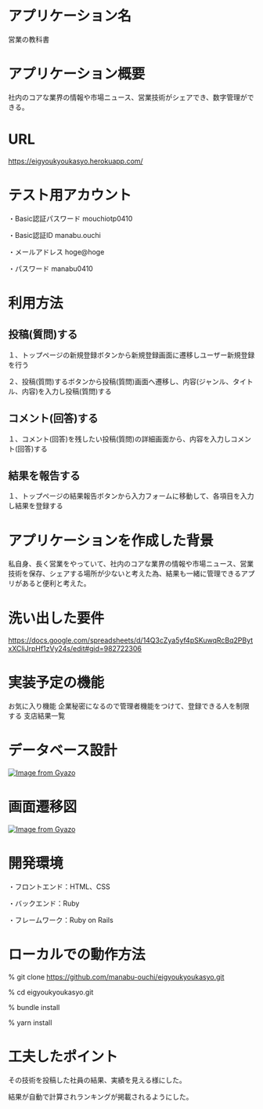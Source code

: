 # アプリケーション名
営業の教科書

# アプリケーション概要
社内のコアな業界の情報や市場ニュース、営業技術がシェアでき、数字管理ができる。
# URL
https://eigyoukyoukasyo.herokuapp.com/
# テスト用アカウント
・Basic認証パスワード
mouchiotp0410

・Basic認証ID
manabu.ouchi

・メールアドレス
hoge@hoge

・パスワード
manabu0410

# 利用方法

##  投稿(質問)する
１、トップページの新規登録ボタンから新規登録画面に遷移しユーザー新規登録を行う

２、投稿(質問)するボタンから投稿(質問)画面へ遷移し、内容(ジャンル、タイトル、内容)を入力し投稿(質問)する

##  コメント(回答)する
１、コメント(回答)を残したい投稿(質問)の詳細画面から、内容を入力しコメント(回答)する

##  結果を報告する
１、トップページの結果報告ボタンから入力フォームに移動して、各項目を入力し結果を登録する

# アプリケーションを作成した背景
私自身、長く営業をやっていて、社内のコアな業界の情報や市場ニュース、営業技術を保存、シェアする場所が少ないと考えた為、結果も一緒に管理できるアプリがあると便利と考えた。

# 洗い出した要件
https://docs.google.com/spreadsheets/d/14Q3cZya5yf4pSKuwqRcBq2PBytxXCliJrpHf1zVy24s/edit#gid=982722306


# 実装予定の機能
お気に入り機能
企業秘密になるので管理者機能をつけて、登録できる人を制限する
支店結果一覧

# データベース設計
[![Image from Gyazo](https://i.gyazo.com/d218228c20158dbc0992ca5c1e8c0ca2.png)](https://gyazo.com/d218228c20158dbc0992ca5c1e8c0ca2)

# 画面遷移図
[![Image from Gyazo](https://i.gyazo.com/ed258a9a7d3a4e84ade448c81149ff48.png)](https://gyazo.com/ed258a9a7d3a4e84ade448c81149ff48)

# 開発環境
・フロントエンド：HTML、CSS

・バックエンド：Ruby

・フレームワーク：Ruby on Rails

# ローカルでの動作方法
% git clone https://github.com/manabu-ouchi/eigyoukyoukasyo.git

% cd eigyoukyoukasyo.git

% bundle install

% yarn install

# 工夫したポイント
その技術を投稿した社員の結果、実績を見える様にした。

結果が自動で計算されランキングが掲載されるようにした。
